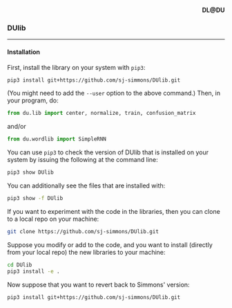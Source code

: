 <p align="right"> <b> DL@DU </b> </p> <a id="dldu"></a>

### DUlib
---

#### Installation

First, install the library on your system with `pip3`:
``` bash
pip3 install git+https://github.com/sj-simmons/DUlib.git
```
(You might need to add the `--user` option to the above command.)
Then, in your program, do:
``` python
from du.lib import center, normalize, train, confusion_matrix
```
and/or
``` python
from du.wordlib import SimpleRNN
```
You can use `pip3` to check the version of DUlib that is installed on your
system by issuing the following at the command line:
``` bash
pip3 show DUlib
```
You can additionally see the files that are installed with:
``` bash
pip3 show -f DUlib
```
If you want to experiment with the code in the libraries, then you can clone
to a local repo on your machine:
``` bash
git clone https://github.com/sj-simmons/DUlib.git
```
Suppose you modify or add to the code, and you want to install (directly from
your local repo) the new libraries
to your machine:
``` bash
cd DUlib
pip3 install -e .
```
Now suppose that you want to revert back to Simmons' version:
``` bash
pip3 install git+https://github.com/sj-simmons/DUlib.git
```


